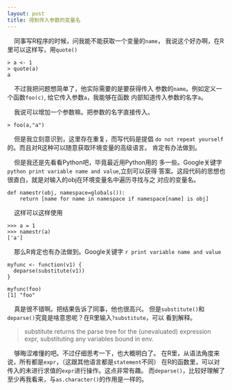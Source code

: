 ```yaml
---
layout: post
title: 得到传入参数的变量名
---
```


&nbsp;&nbsp;&nbsp;&nbsp;同事写R程序的时候，问我能不能获取一个变量的`name`，
我说这个好办啊，在R里可以这样写，用`quote()`

	> a <- 1
	> quote(a)
	a

&nbsp;&nbsp;&nbsp;&nbsp;不过我把问题想简单了，他实际需要的是要获得传入
参数的`name`。例如定义一个函数`foo(c)`, 给它传入参数`a`，我能够在函数
内部知道传入参数的名字`a`。



&nbsp;&nbsp;&nbsp;&nbsp;我说可以增加一个参数嘛。把参数的名字直接传入。

	> foo(a,"a")

&nbsp;&nbsp;&nbsp;&nbsp;但是我立刻意识到，这里存在重复，而写代码是提倡
`do not repeat yourself`的。而且对R这种可以随意获取环境变量的高级语言。
肯定有办法做到。

&nbsp;&nbsp;&nbsp;&nbsp;但是我还是先看看Python吧，毕竟最近用Python用的
多一些。Google关键字`python print variable name and value`,立刻可以获得
答案。这段代码的思想也很直白，就是对输入的obj在环境变量名中遍历寻找与之
对应的变量名。

	def namestr(obj, namespace=globals()):
	    return [name for name in namespace if namespace[name] is obj]

&nbsp;&nbsp;&nbsp;&nbsp;这样可以这样使用

	>>> a = 1
	>>> namestr(a)
	['a']


&nbsp;&nbsp;&nbsp;&nbsp;那么R肯定也有办法做到。Google关键字
`r print variable name and value`
	
	myfunc <- function(v1) {
	  deparse(substitute(v1))
	}
	
	myfunc(foo)
	[1] "foo"

&nbsp;&nbsp;&nbsp;&nbsp;真是很不错啊。把结果告诉了同事，他也很高兴。
但是`substitute()`和`deparse()`究竟是啥意思呢？在R里输入`?substitute`，可以
看到解释。

> substitute returns the parse tree for
> the (unevaluated) expression expr, substituting any variables bound in env.

&nbsp;&nbsp;&nbsp;&nbsp;够晦涩难懂的吧。不过仔细思考一下，也大概明白了。
在R里，从语法角度来说，所有都是`expr`，（这跟其他语言都是`statement`不同）
在R的函数里，可以对传入的未进行求值的`expr`进行操作。这点非常有趣。
而`deparse()`，比较好理解了至少再我看来，与`as.character()`的作用是一样的。



